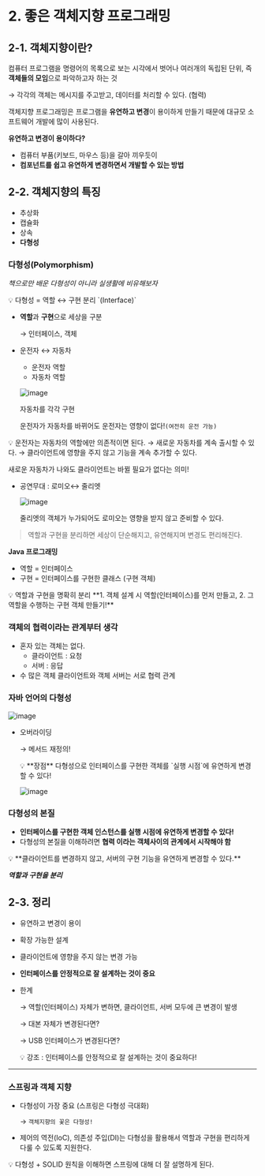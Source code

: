 # 2. 좋은 객체지향 프로그래밍

## 2-1. 객체지향이란?

컴퓨터 프로그램을 명령어의 목록으로 보는 시각에서 벗어나 여러개의 독립된 단위,
즉 **객체들의 모임**으로 파악하고자 하는 것

→ 각각의 객체는 메시지를 주고받고, 데이터를 처리할 수 있다. (협력)

객체지향 프로그래밍은 프로그램을 **유연하고 변경**이 용이하게 만들기 때문에 대규모 소프트웨어 개발에 많이 사용된다.

**유연하고 변경이 용이하다?**

- 컴퓨터 부품(키보드, 마우스 등)을 갈아 끼우듯이
- **컴포넌트를 쉽고 유연하게 변경하면서 개발할 수 있는 방법**

## 2-2. 객체지향의 특징

- 추상화
- 캡슐화
- 상속
- **다형성**

### 다형성(Polymorphism)

*책으로만 배운 다형성이 아니라 실생활에 비유해보자*

<aside>
💡 다형성 = 역할 ↔ 구현 분리 `(Interface)`

</aside>

- **역할**과 **구현**으로 세상을 구분

  → 인터페이스, 객체
- 운전자 ↔ 자동차

  - 운전자 역할
  - 자동차 역할

  ![image](https://user-images.githubusercontent.com/42997924/180614052-29f332e8-7807-424f-ae74-5e58b9c3a82a.png)

  자동차를 각각 구현

  운전자가 자동차를 바뀌어도 운전자는 영향이 없다!`(여전히 운전 가능)`

<aside>
💡 운전자는 자동차의 역할에만 의존적이면 된다.
→ 새로운 자동차를 계속 출시할 수 있다.
→ 클라이언트에 영향을 주지 않고 기능을 계속 추가할 수 있다.

새로운 자동차가 나와도 클라이언트는 바뀔 필요가 없다는 의미!

</aside>

- 공연무대 : 로미오↔ 줄리엣

  ![image](https://user-images.githubusercontent.com/42997924/180614058-83e3b2ce-3bf0-4f48-abd2-711e96fc1367.png)

  줄리엣의 객체가 누가되어도 로미오는 영향을 받지 않고 준비할 수 있다.

> 역할과 구현을 분리하면 세상이 단순해지고, 유연해지며 변경도 편리해진다.

**Java 프로그래밍**

- 역할 = 인터페이스
- 구현 = 인터페이스를 구현한 클래스 (구현 객체)

<aside>
💡 역할과 구현을 명확히 분리
**1. 객체 설계 시 역할(인터페이스)를 먼저 만들고,
2. 그 역할을 수행하는 구현 객체 만들기!**

</aside>

### 객체의 협력이라는 관계부터 생각

- 혼자 있는 객체는 없다.
  - 클라이언트 : 요청
  - 서버 : 응답
- 수 많은 객체 클라이언트와 객체 서버는 서로 협력 관계

### 자바 언어의 다형성

![image](https://user-images.githubusercontent.com/42997924/180614003-94c5c25e-f203-476e-ad53-b9d7754dcd60.png)

- 오버라이딩

  → 메서드 재정의!

  <aside>
    💡 **장점**
    다형성으로 인터페이스를 구현한 객체를 `실행 시점`에 유연하게 변경할 수 있다!

  </aside>

  ![image](https://user-images.githubusercontent.com/42997924/180614034-1d07b109-eb03-4ac5-87d5-00a897de96dc.png)

### 다형성의 본질

- **인터페이스를 구현한 객체 인스턴스를 실행 시점에 유연하게 변경할 수 있다!**
- 다형성의 본질을 이해하려면 **협력 이라는 객체사이의 관계에서 시작해야 함**

<aside>
💡 **클라이언트를 변경하지 않고, 서버의 구현 기능을 유연하게 변경할 수 있다.**

</aside>

***역할과 구현을 분리***

## 2-3. 정리

- 유연하고 변경이 용이
- 확장 가능한 설계
- 클라이언트에 영향을 주지 않는 변경 가능
- **인터페이스를 안정적으로 잘 설계하는 것이 중요**
- 한계

  → 역할(인터페이스) 자체가 변하면, 클라이언트, 서버 모두에 큰 변경이 발생

  → 대본 자체가 변경된다면?

  → USB 인터페이스가 변경된다면?

  <aside>
    💡 강조 : 인터페이스를 안정적으로 잘 설계하는 것이 중요하다!

  </aside>

---

### 스프링과 객체 지향

- 다형성이 가장 중요 (스프링은 다형성 극대화)

  → `객체지향의 꽃은 다형성!`
- 제어의 역전(IoC), 의존성 주입(DI)는 다형성을 활용해서 역할과 구현을 편리하게 다룰 수 있도록 지원한다.

<aside>
💡 다형성 + SOLID 원칙을 이해하면 스프링에 대해 더 잘 설명하게 된다.

</aside>
